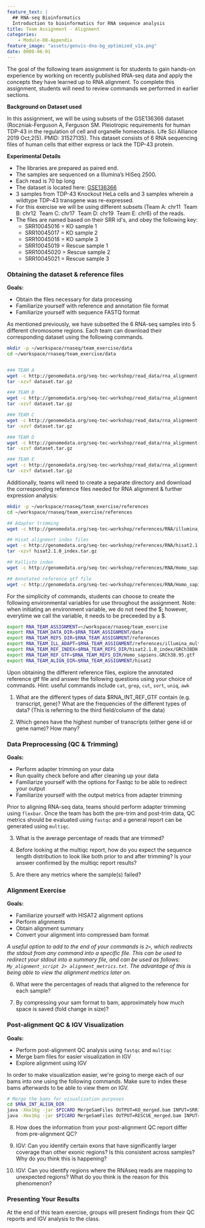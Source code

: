 ```yaml
---
feature_text: |
  ## RNA-seq Bioinformatics
  Introduction to bioinformatics for RNA sequence analysis
title: Team Assignment - Alignment
categories:
    - Module-08-Appendix
feature_image: "assets/genvis-dna-bg_optimized_v1a.png"
date: 0008-06-01
---
```


The goal of the following team assignment is for students to gain hands-on experience by working on recently published RNA-seq data and apply the concepts they have learned up to RNA alignment. To complete this assignment, students will need to review commands we performed in earlier sections.

**Background on Dataset used**

In this assignment, we will be using subsets of the GSE136366 dataset (Roczniak-Ferguson A, Ferguson SM. Pleiotropic requirements for human TDP-43 in the regulation of cell and organelle homeostasis. Life Sci Alliance 2019 Oct;2(5). PMID: 31527135). This dataset consists of 6 RNA sequencing files of human cells that either express or lack the TDP-43 protein.

**Experimental Details**

- The libraries are prepared as paired end.
- The samples are sequenced on a Illumina’s HiSeq 2500.
- Each read is 70 bp long
- The dataset is located here: [GSE136366](https://www.ncbi.nlm.nih.gov/geo/query/acc.cgi?acc=GSE136366)
- 3 samples from TDP-43 Knockout HeLa cells and 3 samples wherein a wildtype TDP-43 transgene was re-expressed.
- For this exercise we will be using different subsets (Team A: chr11  Team B: chr12  Team C: chr17  Team D: chr19  Team E: chr6) of the reads.
- The files are named based on their SRR id's, and obey the following key:
  - SRR10045016 = KO sample 1
  - SRR10045017 = KO sample 2
  - SRR10045018 = KO sample 3
  - SRR10045019 = Rescue sample 1
  - SRR10045020 = Rescue sample 2
  - SRR10045021 = Rescue sample 3


### Obtaining the dataset & reference files
**Goals:**

- Obtain the files necessary for data processing
- Familiarize yourself with reference and annotation file format
- Familiarize yourself with sequence FASTQ format

As mentioned previously, we have subsetted the 6 RNA-seq samples into 5 different chromosome regions. Each team can download their corresponding dataset using the following commands.
```bash
mkdir -p ~/workspace/rnaseq/team_exercise/data
cd ~/workspace/rnaseq/team_exercise/data


### TEAM A
wget -c http://genomedata.org/seq-tec-workshop/read_data/rna_alignment-de_exercise/dataset_A/dataset.tar.gz
tar -xzvf dataset.tar.gz

### TEAM B
wget -c http://genomedata.org/seq-tec-workshop/read_data/rna_alignment-de_exercise/dataset_B/dataset.tar.gz
tar -xzvf dataset.tar.gz

### TEAM C
wget -c http://genomedata.org/seq-tec-workshop/read_data/rna_alignment-de_exercise/dataset_C/dataset.tar.gz
tar -xzvf dataset.tar.gz

### TEAM D
wget -c http://genomedata.org/seq-tec-workshop/read_data/rna_alignment-de_exercise/dataset_D/dataset.tar.gz
tar -xzvf dataset.tar.gz

### TEAM E
wget -c http://genomedata.org/seq-tec-workshop/read_data/rna_alignment-de_exercise/dataset_E/dataset.tar.gz
tar -xzvf dataset.tar.gz

```

Additionally, teams will need to create a separate directory and download the corresponding reference files needed for RNA alignment & further expression analysis:
```bash
mkdir -p ~/workspace/rnaseq/team_exercise/references
cd ~/workspace/rnaseq/team_exercise/references

## Adapter trimming
wget -c http://genomedata.org/seq-tec-workshop/references/RNA/illumina_multiplex.fa

## Hisat alignment index files
wget -c http://genomedata.org/seq-tec-workshop/references/RNA/hisat2.1.0_index.tar.gz
tar -xzvf hisat2.1.0_index.tar.gz

## Kallisto index
wget -c http://genomedata.org/seq-tec-workshop/references/RNA/Homo_sapiens.GRCh38.cdna.all.fa.kallisto.idx

## Annotated reference gtf file
wget -c http://genomedata.org/seq-tec-workshop/references/RNA/Homo_sapiens.GRCh38.95.gtf

```
For the simplicity of commands, students can choose to create the following environmental variables for use throughout the assignment.
Note: when initiating an environment variable, we do not need the $; however, everytime we call the variable, it needs to be preceeded by a $.

```bash
export RNA_TEAM_ASSIGNMENT=~/workspace/rnaseq/team_exercise
export RNA_TEAM_DATA_DIR=$RNA_TEAM_ASSIGNMENT/data
export RNA_TEAM_REFS_DIR=$RNA_TEAM_ASSIGNMENT/references
export RNA_TEAM_ILL_ADAPT=$RNA_TEAM_ASSIGNMENT/references/illumina_multiplex.fa
export RNA_TEAM_REF_INDEX=$RNA_TEAM_REFS_DIR/hisat2.1.0_index/GRCh38DH
export RNA_TEAM_REF_GTF=$RNA_TEAM_REFS_DIR/Homo_sapiens.GRCh38.95.gtf
export RNA_TEAM_ALIGN_DIR=$RNA_TEAM_ASSIGNMENT/hisat2
```
Upon obtaining the different reference files, explore the annotated reference gtf file and answer the following questions using your choice of commands.
Hint: useful commands include `cat`, `grep`, `cut`, `sort`, `uniq`, `awk`

1.  What are the different types of data $RNA_INT_REF_GTF contain (e.g. transcript, gene)? What are the frequencies of the different types of data? (This is referring to the third field/column of the data)

2. Which genes have the highest number of transcripts (either gene id or gene name)? How many?


### Data Preprocessing (QC & Trimming)

**Goals:**

- Perform adapter trimming on your data
- Run quality check before and after cleaning up your data
- Familiarize yourself with the options for Fastqc to be able to redirect your output
- Familiarize yourself with the output metrics from adapter trimming

Prior to aligning RNA-seq data, teams should perform adapter trimming using `flexbar`. Once the team has both the pre-trim and post-trim data, QC metrics should be evaluated using `fastqc` and a general report can be generated using `multiqc`.

3. What is the average percentage of reads that are trimmed?

4. Before looking at the multiqc report, how do you expect the sequence length distribution to look like both prior to and after trimming? Is your answer confirmed by the multiqc report results?

5. Are there any metrics where the sample(s) failed?

### Alignment Exercise

**Goals:**

- Familiarize yourself with HISAT2 alignment options
- Perform alignments
- Obtain alignment summary
- Convert your alignment into compressed bam format

*A useful option to add to the end of your commands is `2>`, which redirects the stdout from any command into a specific file. This can be used to redirect your stdout into a summary file, and can be used as follows: `My_alignment_script 2> alignment_metrics.txt`. The advantage of this is being able to view the alignment metrics later on.*

6. What were the percentages of reads that aligned to the reference for each sample?

7. By compressing your sam format to bam, approximately how much space is saved (fold change in size)?


### Post-alignment QC & IGV Visualization

**Goals:**

- Perform post-alignment QC analysis using `fastqc` and `multiqc`
- Merge bam files for easier visualization in IGV
- Explore alignment using IGV

In order to make visualization easier, we're going to merge each of our bams into one using the following commands. Make sure to index these bams afterwards to be able to view them on IGV.
```bash
# Merge the bams for visualization purposes
cd $RNA_INT_ALIGN_DIR
java -Xmx16g -jar $PICARD MergeSamFiles OUTPUT=KO_merged.bam INPUT=SRR10045016.bam INPUT=SRR10045017.bam INPUT=SRR10045018.bam
java -Xmx16g -jar $PICARD MergeSamFiles OUTPUT=RESCUE_merged.bam INPUT=SRR10045019.bam INPUT=SRR10045020.bam INPUT=SRR10045021.bam
```
8. How does the information from your post-alignment QC report differ from pre-alignment QC?

9. IGV: Can you identify certain exons that have significantly larger coverage than other exonic regions? Is this consistent across samples? Why do you think this is happening?  

10. IGV: Can you identify regions where the RNAseq reads are mapping to unexpected regions? What do you think is the reason for this phenomenon?

### Presenting Your Results
At the end of this team exercise, groups will present findings from their QC reports and IGV analysis to the class.
